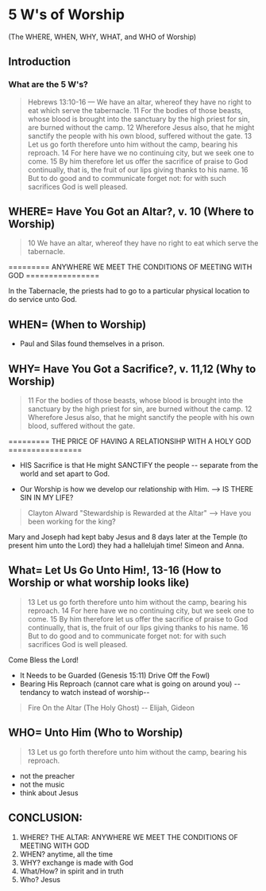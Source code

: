 # 5 W's of Worship

(The WHERE, WHEN, WHY, WHAT, and WHO of Worship)

## Introduction

### What are the 5 W's?

> Hebrews 13:10-16 &mdash; We have an altar, whereof they have no right to eat which serve the tabernacle. 11  For the bodies of those beasts, whose blood is brought into the sanctuary by the high priest for sin, are burned without the camp. 12  Wherefore Jesus also, that he might sanctify the people with his own blood, suffered without the gate. 13  Let us go forth therefore unto him without the camp, bearing his reproach. 14  For here have we no continuing city, but we seek one to come. 15  By him therefore let us offer the sacrifice of praise to God continually, that is, the fruit of our lips giving thanks to his name. 16  But to do good and to communicate forget not: for with such sacrifices God is well pleased.


## WHERE= Have You Got an Altar?, v. 10 (Where to Worship)

> 10  We have an altar, whereof they have no right to eat which serve the tabernacle.

========= ANYWHERE WE MEET THE CONDITIONS OF MEETING WITH GOD ================

In the Tabernacle, the priests had to go to a particular physical location to do service unto God.

## WHEN= (When to Worship)

- Paul and Silas found themselves in a prison.

## WHY= Have You Got a Sacrifice?, v. 11,12 (Why to Worship)

> 11  For the bodies of those beasts, whose blood is brought into the sanctuary by the high priest for sin, are burned without the camp. 12  Wherefore Jesus also, that he might sanctify the people with his own blood, suffered without the gate.


========= THE PRICE OF HAVING A RELATIONSIHP WITH A HOLY GOD ================

- HIS Sacrifice is that He might SANCTIFY the people -- separate from the world and set apart to God.

- Our Worship is how we develop our relationship with Him. --> IS THERE SIN IN MY LIFE?

> Clayton Alward "Stewardship is Rewarded at the Altar" --> Have you been working for the king?

Mary and Joseph had kept baby Jesus and 8 days later at the Temple (to present him unto the Lord) they had a hallelujah time! Simeon and Anna.


## What= Let Us Go Unto Him!, 13-16 (How to Worship or what worship looks like)

> 13  Let us go forth therefore unto him without the camp, bearing his reproach. 14  For here have we no continuing city, but we seek one to come. 15  By him therefore let us offer the sacrifice of praise to God continually, that is, the fruit of our lips giving thanks to his name. 16  But to do good and to communicate forget not: for with such sacrifices God is well pleased.

Come Bless the Lord!

- It Needs to be Guarded (Genesis 15:11) Drive Off the Fowl)
- Bearing His Reproach (cannot care what is going on around you) -- tendancy to watch instead of worship--
> Fire On the Altar (The Holy Ghost) -- Elijah, Gideon

## WHO= Unto Him (Who to Worship)

> 13  Let us go forth therefore unto him without the camp, bearing his reproach.

- not the preacher
- not the music
- think about Jesus

## CONCLUSION: 

1. WHERE? THE ALTAR: ANYWHERE WE MEET THE CONDITIONS OF MEETING WITH GOD
2. WHEN? anytime, all the time
3. WHY? exchange is made with God
4. What/How? in spirit and in truth
5. Who? Jesus



